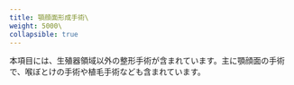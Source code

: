```yaml
---
title: 顎顔面形成手術\
weight: 5000\
collapsible: true
---
```


本項目には、生殖器領域以外の整形手術が含まれています。主に顎顔面の手術で、喉ぼとけの手術や植毛手術なども含まれています。
